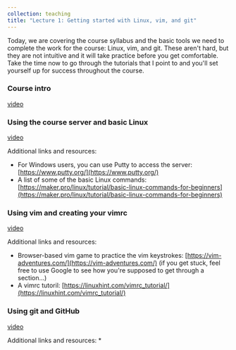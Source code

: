 ```yaml
---
collection: teaching
title: "Lecture 1: Getting started with Linux, vim, and git"
---
```


Today, we are covering the course syllabus and the basic tools we need to
complete the work for the course: Linux, vim, and git. These aren't hard, but
they are not intuitive and it will take practice before you get comfortable.
Take the time now to go through the tutorials that I point to and you'll set
yourself up for success throughout the course.

### Course intro
[video]()

### Using the course server and basic Linux
[video]()

Additional links and resources:
* For Windows users, you can use Putty to access the server: [https://www.putty.org/](https://www.putty.org/)
* A list of some of the basic Linux commands: [https://maker.pro/linux/tutorial/basic-linux-commands-for-beginners](https://maker.pro/linux/tutorial/basic-linux-commands-for-beginners)

### Using vim and creating your vimrc
[video]()

Additional links and resources:
* Browser-based vim game to practice the vim keystrokes: [https://vim-adventures.com/](https://vim-adventures.com/) (if you
	get stuck, feel free to use Google to see how you're supposed to get
	through a section...)
* A vimrc tutoril: [https://linuxhint.com/vimrc_tutorial/](https://linuxhint.com/vimrc_tutorial/)

### Using git and GitHub
[video]()


Additional links and resources:
*
